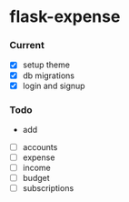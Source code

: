 # flask-expense

### Current
- [X] setup theme
- [X] db migrations
- [X] login and signup

### Todo
- add
 - [ ] accounts
 - [ ] expense
 - [ ] income
 - [ ] budget
 - [ ] subscriptions